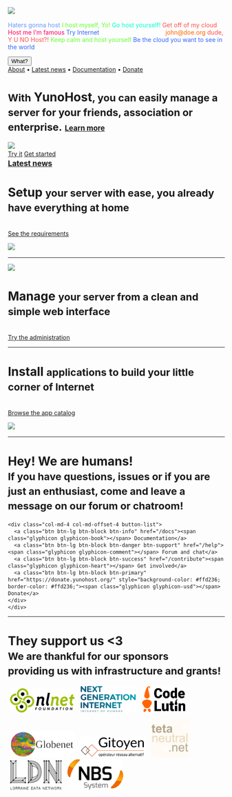 <div class="teasing-part">                                                                      

  <div class="home-logo">
    <img src="/images/ynh_logo_white_300dpi.png" width="100"/>
  </div>

  <div class="punchline">
    <p>
      <span class="yolo 1" style="color: #6699FF;">Haters gonna host</span>
      <span class="yolo 2" style="color: #66FF33;">I host myself, Yo!</span>
      <span class="yolo 3" style="color: #00FFCC;">Go host yourself!</span>
      <span class="yolo 4" style="color: #FF5050;">Get off of my cloud</span>
      <span class="yolo 5" style="color: #FF0066;">Host me I’m famous</span>
      <span class="yolo 6" style="color: #3366FF;">Try Internet</span>
      <span class="yolo 7" style="color: #FFFFFF;">How I met your server</span>
      <span class="yolo 8" style="color: #FF6600;">john@doe.org</span>
      <span class="yolo 9" style="color: #FF5050;">dude, Y U NO Host?!</span>
      <span class="yolo 10" style="color: #66FF33;">Keep calm and host yourself</span>
      <span class="yolo 11" style="color: #3366FF;">Be the cloud you want to see in the world</span>
    </p>
    <button class="btn btn-primary btn-lg btn-block yolobtn">What?</button>
  </div>

  <div class="main-links hidden-xs">
    <a href="/whatsyunohost">About</a> <span class="colored-bar">•</span> 
    <a href="https://forum.yunohost.org/c/announcement" target="_blank">Latest news</a> <span class="colored-bar">•</span> 
    <a href="/docs">Documentation</a> <span class="colored-bar">•</span> 
    <a href="https://donate.yunohost.org/">Donate</a>
  </div>

</div><!-- teasing-part -->

<div class="boring-part" markdown="1">

  <h1><small>With</small> YunoHost<small>, you can easily manage a server for your friends, association or enterprise.</small> <a href="/whatsyunohost" style="font-size:0.6em;">Learn more</a></small></h1>

  <div class="home-panel">
    <img src="/images/home_panel.jpg" />
  </div>

  <div class="call-to-action">
    <a class="btn btn-primary btn-lg" href="/try">Try it</a>
    <a class="btn btn-success btn-lg" href="/install">Get started</a>
    <h2 style="margin-top: 0"><small><a href="https://forum.yunohost.org/c/announcement">Latest news</a></small></h2>
  </div>


  <div class="row cf">
    <div class="col-md-7 text-right">
      <h1>Setup <small>your server with ease, you already have everything at home</small></h1>
      <p><br /><a href="/hardware">See the requirements</a></p>
    </div>
    <div class="col-md-4">
      <div class="feature-pic">
        <img src="/images/home_install.png" />
      </div>
    </div>
  </div>

  <hr />

  <div class="row cf">
    <div class="col-md-4">
      <div class="feature-pic">
        <img src="/images/webadmin.png" />
      </div>
    </div>
    <div class="col-md-7">
      <h1>Manage <small>your server from a clean and simple web interface</small></h1>
      <p><br /><a href="/try">Try the administration</a></p>
    </div>
  </div>

  <hr />

  <div class="row cf">
    <div class="col-md-7 text-right">
      <h1>Install <small>applications to build your little corner of Internet</small></h1>
      <p><br /><a href="/apps">Browse the app catalog</a></p>
    </div>
    <div class="col-md-4">
      <div class="feature-pic">
        <img src="/images/home_enjoy.jpg" />
      </div>
    </div>
  </div>

  <hr />

  <div class="row cf">
    <div class="text-center">
    <h1>Hey! We are humans!<br />
    <small>If you have questions, issues or if you are just an enthusiast, come and leave a message on our forum or chatroom!</small></h1>

    <div class="col-md-4 col-md-offset-4 button-list">
      <a class="btn btn-lg btn-block btn-info" href="/docs"><span class="glyphicon glyphicon-book"></span> Documentation</a>
      <a class="btn btn-lg btn-block btn-danger btn-support" href="/help"><span class="glyphicon glyphicon-comment"></span> Forum and chat</a>
      <a class="btn btn-lg btn-block btn-success" href="/contribute"><span class="glyphicon glyphicon-heart"></span> Get involved</a>
      <a class="btn btn-lg btn-block btn-primary" href="https://donate.yunohost.org/" style="background-color: #ffd236; border-color: #ffd236;"><span class="glyphicon glyphicon-usd"></span> Donate</a>
    </div>
    </div>
 </div>

  <hr />

  <div class="row cf">
    <div class="text-center">
    <h1>They support us &lt;3<br />
    <small>We are thankful for our sponsors <br/>providing us with infrastructure and grants!
    </h1>
    <p style="margin-left:auto;margin-right:auto;">
    <a style="padding: 5px;" href="https://nlnet.nl"><img src="/images/logo_nlnet.png" width="150px"/></a>
    <a style="padding: 5px;" href="https://www.ngi.eu"><img src="/images/logo_ngi.png" width="130px"/></a>
    <a style="padding: 5px;" href="https://www.codelutin.com"><img src="/images/logo_codelutin.png" width="100px"/></a>
    </p>
    <p style="margin-left:auto;margin-right:auto;">
    <a style="padding: 5px;" href="https://www.globenet.org"><img src="/images/logo_globenet.png" width="150px"/></a>
    <a style="padding: 5px;" href="https://www.gitoyen.net"><img src="/images/logo_gitoyen.png" width="150px"/></a>
    <a style="padding: 5px;" href="https://tetaneutral.net"><img src="/images/logo_tetaneutral.png" width="90px"/></a>
    <a style="padding: 5px;" href="https://ldn-fai.net"><img src="/images/logo_ldn.png" width="120px"/></a>
    <a style="padding: 5px;" href="https://www.nbs-system.com"><img src="/images/logo_nbs.png" width="130px"/></a>
    </p>
    </div>
  </div>


<script type="text/javascript">
    jQuery('.teasing-part').css({
        marginTop: '0',
        display: 'block'
    });
    jQuery('.boring-part').css({
        marginTop: jQuery(window).height() + 100
    });
    jQuery( window ).resize(function() {
        jQuery('.boring-part').css({
            marginTop: jQuery('.teasing-part').height() + 100
        });
    });
    jQuery('.yolo').hide();
    randomNumber = Math.floor((Math.random()*jQuery('.yolo').length)+1);
    color = jQuery('.yolo.' + randomNumber).css('color');
    jQuery('.yolo.' + randomNumber).fadeIn();
    document.title = jQuery('.yolo.' + randomNumber).text();
    jQuery('.colored-bar').css({
      color: color,
      fontWeight: 'bold',
      padding: '1%'
    });
    jQuery('.yolobtn').css({
      background: color,
      borderColor: color
    }).on('click', function() {
      jQuery('html, body').animate({
        scrollTop: jQuery(window).height() + 80
      }, 500);
    });

</script>
